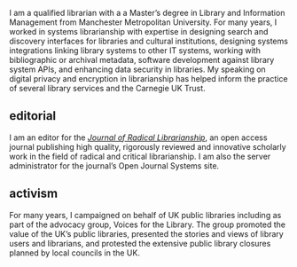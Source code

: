 I am a qualified librarian with a a Master’s degree in Library and Information Management from Manchester Metropolitan University. For many years, I worked in systems librarianship with expertise in designing search and discovery interfaces for libraries and cultural institutions, designing systems integrations linking library systems to other IT systems, working with bibliographic or archival metadata, software development against library system APIs, and enhancing data security in libraries. My speaking on digital privacy and encryption in librarianship has helped inform the practice of several library services and the Carnegie UK Trust.

## editorial

I am an editor for the *[Journal of Radical Librarianship](https://journal.radicallibrarianship.org/)*, an open access journal publishing high quality, rigorously reviewed and innovative scholarly work in the field of radical and critical librarianship. I am also the server administrator for the journal’s Open Journal Systems site.

## activism

For many years, I campaigned on behalf of UK public libraries including as part of the advocacy group, Voices for the Library. The group promoted the value of the UK’s public libraries, presented the stories and views of library users and librarians, and protested the extensive public library closures planned by local councils in the UK.
